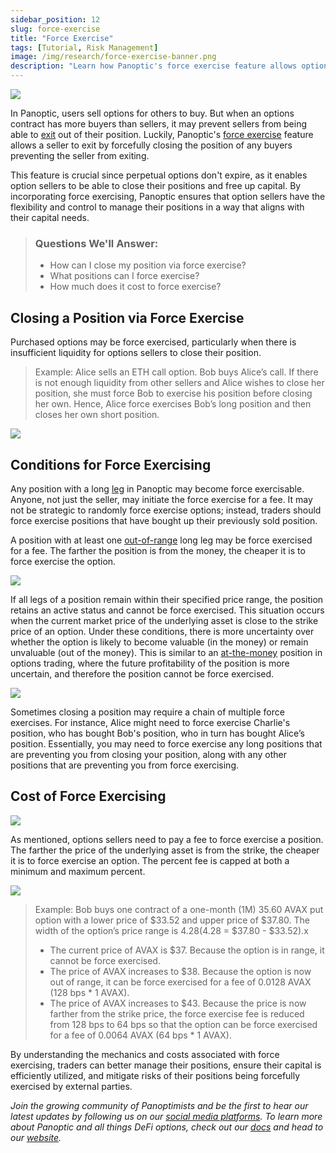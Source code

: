 ```yaml
---
sidebar_position: 12
slug: force-exercise
title: "Force Exercise"
tags: [Tutorial, Risk Management]
image: /img/research/force-exercise-banner.png
description: "Learn how Panoptic's force exercise feature allows options sellers to close positions, manage liquidity, and optimize capital usage efficiently."
---
```



![](./force-exercise/force-exercise-banner.png)

  

In Panoptic, users sell options for others to buy. But when an options contract has more buyers than sellers, it may prevent sellers from being able to [exit](/docs/product/closing-a-position) out of their position. Luckily, Panoptic's [force exercise](/docs/panoptic-protocol/forced-exercise) feature allows a seller to exit by forcefully closing the position of any buyers preventing the seller from exiting.

  

This feature is crucial since perpetual options don't expire, as it enables option sellers to be able to close their positions and free up capital. By incorporating force exercising, Panoptic ensures that option sellers have the flexibility and control to manage their positions in a way that aligns with their capital needs.

  

>### Questions We'll Answer:
>
>-   How can I close my position via force exercise?  
>-   What positions can I force exercise?   
>-   How much does it cost to force exercise?
    

## Closing a Position via Force Exercise

Purchased options may be force exercised, particularly when there is insufficient liquidity for options sellers to close their position.

  

>Example: Alice sells an ETH call option. Bob buys Alice’s call. If there is not enough liquidity from other sellers and Alice wishes to close her position, she must force Bob to exercise his position before closing her own. Hence, Alice force exercises Bob’s long position and then closes her own short position.

  

![](./force-exercise/1.png)

## Conditions for Force Exercising

Any position with a long [leg](/docs/product/option-legs) in Panoptic may become force exercisable. Anyone, not just the seller, may initiate the force exercise for a fee. It may not be strategic to randomly force exercise options; instead, traders should force exercise positions that have bought up their previously sold position.

  

A position with at least one [out-of-range](/docs/product/streamia#in-range-options-accumulate-streamia) long leg may be force exercised for a fee. The farther the position is from the money, the cheaper it is to force exercise the option.

  

![](./force-exercise/2.png)

  

If all legs of a position remain within their specified price range, the position retains an active status and cannot be force exercised. This situation occurs when the current market price of the underlying asset is close to the strike price of an option. Under these conditions, there is more uncertainty over whether the option is likely to become valuable (in the money) or remain unvaluable (out of the money). This is similar to an [at-the-money](/docs/terms/at_the_money) position in options trading, where the future profitability of the position is more uncertain, and therefore the position cannot be force exercised.

  

![](./force-exercise/3.png)

  

Sometimes closing a position may require a chain of multiple force exercises. For instance, Alice might need to force exercise Charlie's position, who has bought Bob's position, who in turn has bought Alice’s position. Essentially, you may need to force exercise any long positions that are preventing you from closing your position, along with any other positions that are preventing you from force exercising.

## Cost of Force Exercising

![](./force-exercise/4.png)

  

As mentioned, options sellers need to pay a fee to force exercise a position. The farther the price of the underlying asset is from the strike, the cheaper it is to force exercise an option. The percent fee is capped at both a minimum and maximum percent.

![](./force-exercise/5.png)  

>Example: Bob buys one contract of a one-month (1M) 35.60 AVAX put option with a lower price of $33.52 and upper price of $37.80. The width of the option’s price range is $4.28 ($4.28 = $37.80 - $33.52).x
>-   The current price of AVAX is $37. Because the option is in range, it cannot be force exercised.
>-   The price of AVAX increases to $38. Because the option is now out of range, it can be force exercised for a fee of 0.0128 AVAX (128 bps * 1 AVAX).
>-   The price of AVAX increases to $43. Because the price is now farther from the strike price, the force exercise fee is reduced from 128 bps to 64 bps so that the option can be force exercised for a fee of 0.0064 AVAX (64 bps * 1 AVAX).
    

  

By understanding the mechanics and costs associated with force exercising, traders can better manage their positions, ensure their capital is efficiently utilized, and mitigate risks of their positions being forcefully exercised by external parties.

*Join the growing community of Panoptimists and be the first to hear our latest updates by following us on our [social media platforms](https://links.panoptic.xyz/all). To learn more about Panoptic and all things DeFi options, check out our [docs](https://panoptic.xyz/docs/intro) and head to our [website](https://panoptic.xyz/).*
